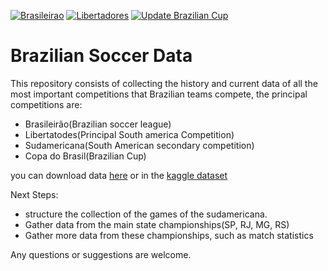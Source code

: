 [![Brasileirao](https://github.com/ricardomattos05/Scraping_Brasileirao/actions/workflows/Update_Brasileirao.yaml/badge.svg)](https://github.com/ricardomattos05/Scraping_Brasileirao/actions/workflows/Update_Brasileirao.yaml)      [![Libertadores](https://github.com/ricardomattos05/Scraping_Brasileirao/actions/workflows/Update_Libertadores.yaml/badge.svg)](https://github.com/ricardomattos05/Scraping_Brasileirao/actions/workflows/Update_Libertadores.yaml)     [![Update Brazilian Cup](https://github.com/ricardomattos05/Brazilian-Soccer-Data/actions/workflows/Update_Copa_Brasil.yaml/badge.svg)](https://github.com/ricardomattos05/Brazilian-Soccer-Data/actions/workflows/Update_Copa_Brasil.yaml)

# Brazilian Soccer Data

This repository consists of collecting the history and current data of all the most important competitions that Brazilian teams compete, the principal competitions are:

* Brasileirão(Brazilian soccer league)
* Libertatodes(Principal South america Competition)
* Sudamericana(South American secondary competition)
* Copa do Brasil(Brazilian Cup)

you can download data [here](https://github.com/ricardomattos05/Scraping_Brasileirao/tree/master/Data) or in the [kaggle dataset](https://www.kaggle.com/ricardomattos05/jogos-do-campeonato-brasileiro)

Next Steps:
- structure the collection of the games of the sudamericana.
- Gather data from the main state championships(SP, RJ, MG, RS)
- Gather more data from these championships, such as match statistics

Any questions or suggestions are welcome.
